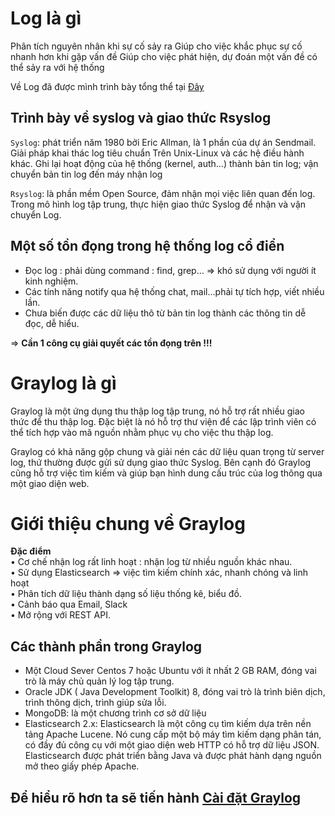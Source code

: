# Log là gì
Phân tích nguyên nhân khi sự cố sảy ra
Giúp cho việc khắc phục sự cố nhanh hơn khi gặp vấn đề
Giúp cho việc phát hiện, dự đoán một vấn đề có thể sảy ra với hệ thống

Về Log đã được mình trình bày tổng thể tại [Đây](https://github.com/TuongICTU/ThuctapNhanHoa/blob/master/Log/01_Log-info.md)



## Trình bày về syslog và giao thức Rsyslog
`Syslog`: phát triển năm 1980 bởi Eric Allman, là 1 phần của dự án Sendmail.  
Giải pháp khai thác log tiêu chuẩn Trên Unix-Linux và các hệ điều hành khác.
Ghi lại hoạt động của hệ thống (kernel, auth...) thành bản tin log; vận chuyển bản tin log đến máy nhận log

`Rsyslog`: là phần mềm Open Source, đảm nhận mọi việc liên quan đến log.
Trong mô hình log tập trung, thực hiện giao thức Syslog để nhận và vận chuyển Log.

## Một số tồn đọng trong hệ thống log cổ điển

- Đọc log : phải dùng command : find, grep… => khó sử dụng với người ít kinh nghiệm.
- Các tính năng notify qua hệ thống chat, mail…phải tự tích hợp, viết nhiều lần.
- Chưa biến được các dữ liệu thô từ bản tin log thành các thông tin dễ đọc, dễ hiểu.

=> **Cần 1 công cụ giải quyết các tồn đọng trên !!!**

# Graylog là gì
Graylog là một ứng dụng thu thập log tập trung, nó hỗ trợ rất nhiều giao thức để thu thập log. Đặc biệt là nó hỗ trợ thư viện để các lập trình viên có thể tích hợp vào mã nguồn nhằm phục vụ cho việc thu thập log.

Graylog có khả năng gộp chung và giải nén các dữ liệu quan trọng từ server log, thứ thường được gửi sử dụng giao thức Syslog. Bên cạnh đó Graylog cũng hỗ trợ việc tìm kiếm và giúp bạn hình dung cấu trúc của log thông qua một giao diện web.

# Giới thiệu chung về Graylog

**Đặc điểm**  
• Cơ chế nhận log rất linh hoạt : nhận log từ nhiều nguồn khác nhau.  
• Sử dụng Elasticsearch => việc tìm kiếm chính xác, nhanh chóng và linh hoạt  
• Phân tích dữ liệu thành dạng số liệu thống kê, biểu đồ.  
• Cảnh báo qua Email, Slack  
• Mở rộng với REST API. 

## Các thành phần trong Graylog
- Một Cloud Sever Centos 7 hoặc Ubuntu với ít nhất 2 GB RAM, đóng vai trò là máy chủ quản lý log tập trung. 
- Oracle JDK ( Java Development Toolkit) 8, đóng vai trò là trình biên dịch, trình thông dịch, trình giúp sửa lỗi.
- MongoDB: là một chương trình cơ sở dữ liệu
- Elasticsearch 2.x: Elasticsearch là một công cụ tìm kiếm dựa trên nền tảng Apache Lucene. Nó cung cấp một bộ máy tìm kiếm dạng phân tán, có đầy đủ công cụ với một giao diện web HTTP có hỗ trợ dữ liệu JSON. Elasticsearch được phát triển bằng Java và được phát hành dạng nguồn mở theo giấy phép Apache.



## Để hiểu rõ hơn ta sẽ tiến hành [Cài đặt Graylog](./02_trien-khai-graylog.md)
